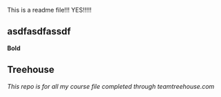 This is a readme file!!!
YES!!!!!

## asdfasdfassdf

**Bold** 

## Treehouse

*This repo is for all my course file completed through teamtreehouse.com*
